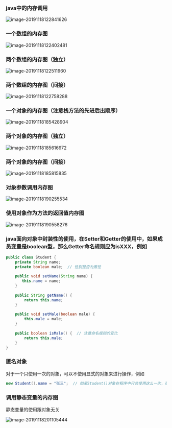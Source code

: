 ### java中的内存调用

![image-20191118122841626](/Users/tangjin/Documents/GitHub/tomkiin.github.io/assets/images/image-20191118122841626.png)

### 一个数组的内存图

![image-20191118122402481](/Users/tangjin/Documents/GitHub/tomkiin.github.io/assets/images/image-20191118122402481.png)

### 两个数组的内存图（独立）

![image-20191118122511960](/Users/tangjin/Documents/GitHub/tomkiin.github.io/assets/images/image-20191118122511960.png)

### 两个数组的内存图（间接）

![image-20191118122758288](/Users/tangjin/Documents/GitHub/tomkiin.github.io/assets/images/image-20191118122758288.png)

### 一个对象的内存图（注意栈方法的先进后出顺序）

![image-20191118185428904](/Users/tangjin/Documents/GitHub/tomkiin.github.io/assets/images/image-20191118185428904.png)

### 两个对象的内存图（独立）

![image-20191118185616972](/Users/tangjin/Documents/GitHub/tomkiin.github.io/assets/images/image-20191118185616972.png)

### 两个对象的内存图（间接）

![image-20191118185815835](/Users/tangjin/Documents/GitHub/tomkiin.github.io/assets/images/image-20191118185815835.png)

### 对象参数调用内存图

![image-20191118190255534](/Users/tangjin/Documents/GitHub/tomkiin.github.io/assets/images/image-20191118190255534.png)

### 使用对象作为方法的返回值内存图

![image-20191118190558276](/Users/tangjin/Documents/GitHub/tomkiin.github.io/assets/images/image-20191118190558276.png)





### java面向对象中封装性的使用，在Setter和Getter的使用中，如果成员变量是boolean型，那么Getter命名规则应为isXXX，例如

```java
public class Student {
    private String name;
    private boolean male;  // 性别是否为男性
    
    public void setName(String name) {
       this.name = name;
    }
    
    public String getName() {
        return this.name;
    }
    
    public void setMale(boolean male) {
        this.male = male;
    }
    
    public boolean isMale() {  // 注意命名规则的变化
        return this.male;
    }
}
```



### 匿名对象

对于一个只使用一次的对象，可以不使用显式的对象来进行操作，例如

```java
new Student().name = "张三";  // 如果Student()对象在程序中只会使用这么一次，那么可以使用匿名对象
```



### 调用静态变量的内存图

静态变量的使用跟对象无关

![image-20191118201105444](/Users/tangjin/Documents/GitHub/tomkiin.github.io/assets/images/image-20191118201105444.png)